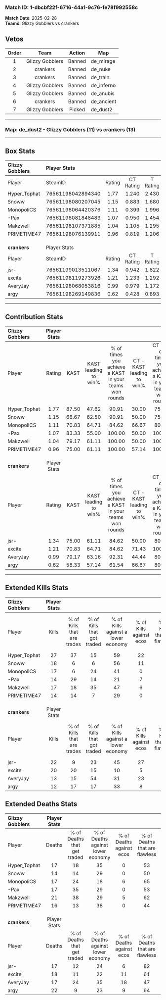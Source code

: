 ### Match ID: 1-dbcbf22f-6716-44a1-9c76-fe78f992558c  
**Match Date**: 2025-02-28  
**Teams**: Glizzy Gobblers vs crankers  

## Vetos  

| Order | Team | Action | Map |
| :---: | :--: | :----: | --- |
| 1 | Glizzy Gobblers | Banned | de_mirage |
| 2 | crankers | Banned | de_nuke |
| 3 | crankers | Banned | de_train |
| 4 | Glizzy Gobblers | Banned | de_inferno |
| 5 | Glizzy Gobblers | Banned | de_anubis |
| 6 | crankers | Banned | de_ancient |
| 7 | Glizzy Gobblers | Picked | de_dust2 |

---  

### **Map**: de_dust2 - Glizzy Gobblers (11) vs crankers (13)  
---  

## Box Stats  

| **Glizzy Gobblers** | Player Stats      |        |           |          |       |       |       |         |        |      |     |
| :- | :- | :-: | :-: | :-: | :-: | :-: | :-: | :-: | :-: | :-: | :-: |
| Player              | SteamID           | Rating | CT Rating | T Rating | KAST  |  ADR  | Kills | Assists | Deaths | K/D  | HS% |
| Hyper_Tophat        | 76561198042894340 |  1.77  |   1.240   |  2.430   | 87.50 | 136.1 |  27   |    9    |   17   | 1.59 | 51  |
| Snoww               | 76561198080207045 |  1.15  |   0.883   |  1.680   | 66.67 | 80.5  |  18   |    2    |   14   | 1.29 | 22  |
| MonopoliCS          | 76561198064420376 |  1.11  |   0.399   |  1.996   | 70.83 | 85.5  |  17   |    5    |   17   | 1.00 | 47  |
| -Pax                | 76561198081848483 |  1.07  |   0.950   |  1.454   | 83.33 | 71.9  |  14   |   10    |   17   | 0.82 | 64  |
| Makzwell            | 76561198107371885 |  1.04  |   1.105   |  1.295   | 79.17 | 73.8  |  17   |    5    |   21   | 0.81 | 70  |
| PRIMETIME47         | 76561198076139911 |  0.96  |   0.819   |  1.206   | 75.00 | 56.8  |  14   |    5    |   16   | 0.88 | 50  |
|                     |                   |        |           |          |       |       |       |         |        |      |     |
|                     |                   |        |           |          |       |       |       |         |        |      |     |
|                     |                   |        |           |          |       |       |       |         |        |      |     |
| **crankers**        | Player Stats      |        |           |          |       |       |       |         |        |      |     |
| Player              | SteamID           | Rating | CT Rating | T Rating | KAST  |  ADR  | Kills | Assists | Deaths | K/D  | HS% |
| jsr-                | 76561199013511067 |  1.34  |   0.942   |  1.822   | 75.00 | 92.1  |  22   |    4    |   17   | 1.29 | 31  |
| excite              | 76561198119273926 |  1.21  |   1.233   |  1.292   | 70.83 | 84.3  |  20   |   11    |   18   | 1.11 | 50  |
| AveryJay            | 76561198068053816 |  0.99  |   0.979   |  1.172   | 79.17 | 71.2  |  13   |    7    |   17   | 0.76 | 38  |
| argy                | 76561198269149836 |  0.62  |   0.428   |  0.893   | 58.33 | 51.3  |  12   |    5    |   22   | 0.55 | 33  |
---  

## Contribution Stats  

| **Glizzy Gobblers** | Player Stats |       |                      |                                                        |                           |                                                             |                          |                                                            |
| :- | :-: | :-: | :-: | :-: | :-: | :-: | :-: | :-: |
| Player              |    Rating    | KAST  | KAST leading to win% | % of times you achieve a KAST in your teams won rounds | CT - KAST leading to win% | CT - % of times you achieve a KAST in your teams won rounds | T - KAST leading to win% | T - % of times you achieve a KAST in your teams won rounds |
| Hyper_Tophat        |     1.77     | 87.50 |        47.62         |                         90.91                          |           30.00           |                            75.00                            |          63.64           |                           100.00                           |
| Snoww               |     1.15     | 66.67 |        62.50         |                         90.91                          |           50.00           |                            75.00                            |          70.00           |                           100.00                           |
| MonopoliCS          |     1.11     | 70.83 |        64.71         |                         84.62                          |           66.67           |                            80.00                            |          63.64           |                           87.50                            |
| -Pax                |     1.07     | 83.33 |        55.00         |                         100.00                         |           50.00           |                           100.00                            |          58.33           |                           100.00                           |
| Makzwell            |     1.04     | 79.17 |        61.11         |                         100.00                         |           50.00           |                           100.00                            |          70.00           |                           100.00                           |
| PRIMETIME47         |     0.96     | 75.00 |        61.11         |                         100.00                         |           57.14           |                           100.00                            |          63.64           |                           100.00                           |
|                     |              |       |                      |                                                        |                           |                                                             |                          |                                                            |
|                     |              |       |                      |                                                        |                           |                                                             |                          |                                                            |
|                     |              |       |                      |                                                        |                           |                                                             |                          |                                                            |
| **crankers**        | Player Stats |       |                      |                                                        |                           |                                                             |                          |                                                            |
| Player              |    Rating    | KAST  | KAST leading to win% | % of times you achieve a KAST in your teams won rounds | CT - KAST leading to win% | CT - % of times you achieve a KAST in your teams won rounds | T - KAST leading to win% | T - % of times you achieve a KAST in your teams won rounds |
| jsr-                |     1.34     | 75.00 |        61.11         |                         84.62                          |           50.00           |                            80.00                            |          70.00           |                           87.50                            |
| excite              |     1.21     | 70.83 |        64.71         |                         84.62                          |           71.43           |                           100.00                            |          60.00           |                           75.00                            |
| AveryJay            |     0.99     | 79.17 |        63.16         |                         92.31                          |           44.44           |                            80.00                            |          80.00           |                           100.00                           |
| argy                |     0.62     | 58.33 |        57.14         |                         61.54                          |           66.67           |                            80.00                            |          50.00           |                           50.00                            |
---  

## Extended Kills Stats  

| **Glizzy Gobblers** | Player Stats |                            |                            |                                    |                         |                              |                                 |                                       |                    |           |
| :- | :-: | :-: | :-: | :-: | :-: | :-: | :-: | :-: | :-: | :-: |
| Player              |    Kills     | % of Kills that are trades | % of Kills that got traded | % of Kills against a lower economy | % of Kills against ecos | % of Kills that are flawless | % of Kills that are close duels | % of Kills that are assisted by flash | Pistol Round Kills | AWP Kills |
| Hyper_Tophat        |      27      |             37             |             15             |                 59                 |           22            |              70              |                7                |                   4                   |         2          |     1     |
| Snoww               |      18      |             6              |             6              |                 56                 |           11            |              78              |                0                |                   0                   |         12         |     0     |
| MonopoliCS          |      17      |             6              |             24             |                 41                 |            0            |              71              |                6                |                   0                   |         1          |     2     |
| -Pax                |      14      |             29             |             14             |                 21                 |            7            |              57              |                0                |                  14                   |         0          |     1     |
| Makzwell            |      17      |             18             |             35             |                 47                 |            6            |              53              |                6                |                   6                   |         0          |     0     |
| PRIMETIME47         |      14      |             14             |             7              |                 29                 |            0            |              64              |                0                |                   0                   |         0          |     1     |
|                     |              |                            |                            |                                    |                         |                              |                                 |                                       |                    |           |
|                     |              |                            |                            |                                    |                         |                              |                                 |                                       |                    |           |
|                     |              |                            |                            |                                    |                         |                              |                                 |                                       |                    |           |
| **crankers**        | Player Stats |                            |                            |                                    |                         |                              |                                 |                                       |                    |           |
| Player              |    Kills     | % of Kills that are trades | % of Kills that got traded | % of Kills against a lower economy | % of Kills against ecos | % of Kills that are flawless | % of Kills that are close duels | % of Kills that are assisted by flash | Pistol Round Kills | AWP Kills |
| jsr-                |      22      |             9              |             23             |                 45                 |           27            |              55              |                5                |                   5                   |         2          |     3     |
| excite              |      20      |             20             |             15             |                 10                 |            5            |              45              |                5                |                   0                   |         1          |     5     |
| AveryJay            |      13      |             15             |             54             |                 31                 |           23            |              31              |                0                |                   0                   |         0          |     0     |
| argy                |      12      |             17             |             17             |                 33                 |            8            |              58              |                0                |                   8                   |         0          |     0     |
## Extended Deaths Stats  

| **Glizzy Gobblers** | Player Stats |                             |                                   |                          |                               |                            |                           |               |
| :- | :-: | :-: | :-: | :-: | :-: | :-: | :-: | :-: |
| Player              |    Deaths    | % of Deaths that get traded | % of Deaths against lower economy | % of Deaths against ecos | % of Deaths that are flawless | % of Deaths that are close | % of Deaths while blinded | Deaths to AWP |
| Hyper_Tophat        |      17      |             18              |                35                 |            0             |              53               |             12             |            12             |       1       |
| Snoww               |      14      |             14              |                29                 |            0             |              50               |             0              |             0             |       0       |
| MonopoliCS          |      17      |             24              |                18                 |            6             |              65               |             0              |             6             |       5       |
| -Pax                |      17      |             35              |                29                 |            0             |              53               |             0              |             0             |       1       |
| Makzwell            |      21      |             38              |                29                 |            5             |              62               |             0              |             0             |       1       |
| PRIMETIME47         |      16      |             13              |                38                 |            0             |              44               |             6              |             0             |       2       |
|                     |              |                             |                                   |                          |                               |                            |                           |               |
|                     |              |                             |                                   |                          |                               |                            |                           |               |
|                     |              |                             |                                   |                          |                               |                            |                           |               |
| **crankers**        | Player Stats |                             |                                   |                          |                               |                            |                           |               |
| Player              |    Deaths    | % of Deaths that get traded | % of Deaths against lower economy | % of Deaths against ecos | % of Deaths that are flawless | % of Deaths that are close | % of Deaths while blinded | Deaths to AWP |
| jsr-                |      17      |             12              |                24                 |            6             |              82               |             0              |            12             |       3       |
| excite              |      18      |             11              |                22                 |            11            |              61               |             0              |             6             |       2       |
| AveryJay            |      17      |             24              |                35                 |            18            |              47               |             6              |             0             |       1       |
| argy                |      22      |              9              |                23                 |            9             |              64               |             9              |             0             |       2       |
